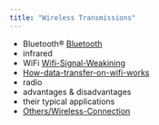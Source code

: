 ```yaml
---
title: "Wireless Transmissions"
---
```

- Bluetooth® [Bluetooth](Others/Bluetooth.md)
-  infrared
-  WiFi [Wifi-Signal-Weakining](Others/Wifi-Signal-Weakining.md)
- [How-data-transfer-on-wifi-works](Others/How-data-transfer-on-wifi-works.md)
-  radio
- advantages & disadvantages 
- their typical applications
- [Others/Wireless-Connection](Others/Wireless-Connection.md)